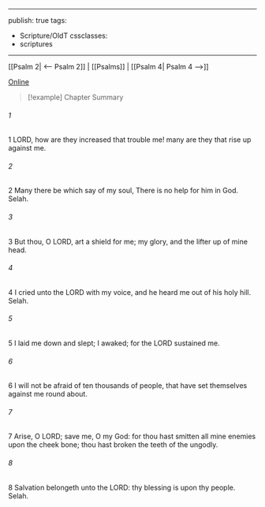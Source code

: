 

---
publish: true
tags:
  - Scripture/OldT
cssclasses:
  - scriptures
---
[[Psalm 2| <-- Psalm 2]] | [[Psalms]] | [[Psalm 4| Psalm 4 -->]]

[Online](https://churchofjesuschrist.org/study/scriptures/ot/ps/3?lang=eng)

>[!example] Chapter Summary
>
###### 1
1 LORD, how are they increased that trouble me!  many are they that rise up against me.
###### 2
2 Many there be which say of my soul, There is no help for him in God.  Selah.
###### 3
3 But thou, O LORD, art a shield for me; my glory, and the lifter up of mine head.
###### 4
4 I cried unto the LORD with my voice, and he heard me out of his holy hill.  Selah.
###### 5
5 I laid me down and slept; I awaked; for the LORD sustained me.
###### 6
6 I will not be afraid of ten thousands of people, that have set themselves against me round about.
###### 7
7 Arise, O LORD; save me, O my God: for thou hast smitten all mine enemies upon the cheek bone; thou hast broken the teeth of the ungodly.
###### 8
8 Salvation belongeth unto the LORD: thy blessing is upon thy people.  Selah.



